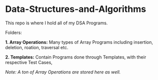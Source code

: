 # Data-Structures-and-Algorithms
This repo is where I hold all of my DSA Programs.


Folders:


**1. Array Operations:**
   Many types of Array Programs including insertion, deletion, roation, traversal etc.


**2. Templates:**
   Contain Programs done through Templates, with their respective Test Cases,

  *Note: A ton of Array Operations are stored here as well.*
